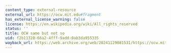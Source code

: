 ```yaml
---
content_type: external-resource
external_url: https://ocw.mit.edu#fragment
has_external_license_warning: false
license: https://en.wikipedia.org/wiki/All_rights_reserved
status: ''
title: OCW same but not so
uid: f2b11320-66a2-4fff-9add-0ab3da955335
wayback_url: https://web.archive.org/web/20241129081531/https://ocw.mit.edu/
---
```

